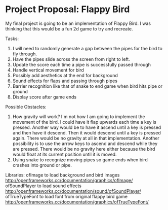 # Project Proposal: Flappy Bird
My final project is going to be an implementation of Flappy Bird. I was thinking that this would be a fun 2d game to try and recreate. 

Tasks:
1) I will need to randomly generate a gap between the pipes for the bird to fly through.
2) Have the pipes slide across the screen from right to left.
3) Update the score each time a pipe is successfully passed through
4) Handle vertical movement for bird
5) Possibly add aesthetics at the end for background
6) Sound effects for flaps and passing through pipes
7) Barrier recognition like that of snake to end game when bird hits pipe or ground
8) Display score after game ends

Possible Obstacles:
1) How gravity will work? I'm not how I am going to implement the movement of the bird. I could have it flap upwards each time a key is pressed. Another way would be to have it ascend until a key is pressed and then have it descend. Then it would descend until a key is pressed again. There would be no gravity at all in that implementation. Another possibility is to use the arrow keys to ascend and descend while they are pressed. There would be no gravity here either because the bird would float at its current position until it is moved.
2) Using snake to recognize moving pipes so game ends when bird crashes into ground or pipe.

Libraries:
ofImage to load background and bird images
http://openframeworks.cc/documentation/graphics/ofImage/
ofSoundPlayer to load sound effects
http://openframeworks.cc/documentation/sound/ofSoundPlayer/
ofTrueTypeFont to load font from original flappy bird game
http://openframeworks.cc/documentation/graphics/ofTrueTypeFont/